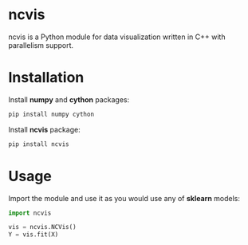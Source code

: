 # ncvis

ncvis is a Python module for data visualization written in C++ with parallelism support.

# Installation

Install **numpy** and **cython** packages:
```bash
pip install numpy cython
```

Install **ncvis** package:
```bash
pip install ncvis
```

# Usage

Import the module and use it as you would use any of **sklearn** models:
```python
import ncvis

vis = ncvis.NCVis()
Y = vis.fit(X)
```